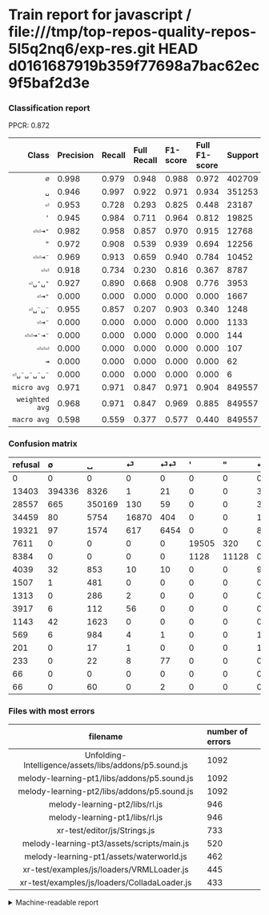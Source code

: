 # Train report for javascript / file:///tmp/top-repos-quality-repos-5l5q2nq6/exp-res.git HEAD d0161687919b359f77698a7bac62ec9f5baf2d3e

### Classification report

PPCR: 0.872

| Class | Precision | Recall | Full Recall | F1-score | Full F1-score | Support | Full Support | PPCR |
|------:|:----------|:-------|:------------|:---------|:---------|:--------|:-------------|:-----|
| `∅` | 0.998| 0.979| 0.948| 0.988| 0.972| 402709| 416112| 0.968 |
| `␣` | 0.946| 0.997| 0.922| 0.971| 0.934| 351253| 379810| 0.925 |
| `⏎` | 0.953| 0.728| 0.293| 0.825| 0.448| 23187| 57646| 0.402 |
| `'` | 0.945| 0.984| 0.711| 0.964| 0.812| 19825| 27436| 0.723 |
| `⏎⏎⇥⁺` | 0.982| 0.958| 0.857| 0.970| 0.915| 12768| 14275| 0.894 |
| `"` | 0.972| 0.908| 0.539| 0.939| 0.694| 12256| 20640| 0.594 |
| `⏎⏎⇥⁻` | 0.969| 0.913| 0.659| 0.940| 0.784| 10452| 14491| 0.721 |
| `⏎⏎` | 0.918| 0.734| 0.230| 0.816| 0.367| 8787| 28108| 0.313 |
| `⏎␣⁺␣⁺` | 0.927| 0.890| 0.668| 0.908| 0.776| 3953| 5266| 0.751 |
| `⏎⇥⁺` | 0.000| 0.000| 0.000| 0.000| 0.000| 1667| 2810| 0.593 |
| `⏎␣⁻␣⁻` | 0.955| 0.857| 0.207| 0.903| 0.340| 1248| 5165| 0.242 |
| `⏎⇥⁻` | 0.000| 0.000| 0.000| 0.000| 0.000| 1133| 1702| 0.666 |
| `⏎⏎⇥⁻⇥⁻` | 0.000| 0.000| 0.000| 0.000| 0.000| 144| 345| 0.417 |
| `⏎⏎⏎` | 0.000| 0.000| 0.000| 0.000| 0.000| 107| 340| 0.315 |
| `⇥` | 0.000| 0.000| 0.000| 0.000| 0.000| 62| 128| 0.484 |
| `⏎␣⁻␣⁻␣⁻␣⁻` | 0.000| 0.000| 0.000| 0.000| 0.000| 6| 72| 0.083 |
| `micro avg` | 0.971| 0.971| 0.847| 0.971| 0.904| 849557| 974346| 0.872 |
| `weighted avg` | 0.968| 0.971| 0.847| 0.969| 0.885| 849557| 974346| 0.872 |
| `macro avg` | 0.598| 0.559| 0.377| 0.577| 0.440| 849557| 974346| 0.872 |

### Confusion matrix

|refusal|  ∅| ␣| ⏎| ⏎⏎| '| "| ⏎⏎⇥⁻| ⏎⏎⇥⁺| ⏎␣⁺␣⁺| ⏎␣⁻␣⁻| ⏎⇥⁺| ⏎⇥⁻| ⏎⏎⇥⁻⇥⁻| ⏎⏎⏎| ⏎␣⁻␣⁻␣⁻␣⁻| ⇥| 
|:---|:---|:---|:---|:---|:---|:---|:---|:---|:---|:---|:---|:---|:---|:---|:---|:---|
|0 |0 |0 |0 |0 |0 |0 |0 |0 |0 |0 |0 |0 |0 |0 |0 |0 |
|13403 |394336 |8326 |1 |21 |0 |0 |3 |6 |2 |14 |0 |0 |0 |0 |0 |0 |
|28557 |665 |350169 |130 |59 |0 |0 |30 |31 |162 |7 |0 |0 |0 |0 |0 |0 |
|34459 |80 |5754 |16870 |404 |0 |0 |1 |4 |50 |24 |0 |0 |0 |0 |0 |0 |
|19321 |97 |1574 |617 |6454 |0 |0 |8 |35 |2 |0 |0 |0 |0 |0 |0 |0 |
|7611 |0 |0 |0 |0 |19505 |320 |0 |0 |0 |0 |0 |0 |0 |0 |0 |0 |
|8384 |0 |0 |0 |0 |1128 |11128 |0 |0 |0 |0 |0 |0 |0 |0 |0 |0 |
|4039 |32 |853 |10 |10 |0 |0 |9543 |4 |0 |0 |0 |0 |0 |0 |0 |0 |
|1507 |1 |481 |0 |0 |0 |0 |0 |12231 |55 |0 |0 |0 |0 |0 |0 |0 |
|1313 |0 |286 |2 |0 |0 |0 |0 |148 |3517 |0 |0 |0 |0 |0 |0 |0 |
|3917 |6 |112 |56 |0 |0 |0 |0 |0 |4 |1070 |0 |0 |0 |0 |0 |0 |
|1143 |42 |1623 |0 |0 |0 |0 |0 |1 |1 |0 |0 |0 |0 |0 |0 |0 |
|569 |6 |984 |4 |1 |0 |0 |138 |0 |0 |0 |0 |0 |0 |0 |0 |0 |
|201 |0 |17 |1 |0 |0 |0 |126 |0 |0 |0 |0 |0 |0 |0 |0 |0 |
|233 |0 |22 |8 |77 |0 |0 |0 |0 |0 |0 |0 |0 |0 |0 |0 |0 |
|66 |0 |0 |0 |0 |0 |0 |0 |0 |0 |6 |0 |0 |0 |0 |0 |0 |
|66 |0 |60 |0 |2 |0 |0 |0 |0 |0 |0 |0 |0 |0 |0 |0 |0 |

### Files with most errors

| filename | number of errors|
|:----:|:-----|
| Unfolding-Intelligence/assets/libs/addons/p5.sound.js | 1092 |
| melody-learning-pt1/libs/addons/p5.sound.js | 1092 |
| melody-learning-pt2/libs/addons/p5.sound.js | 1092 |
| melody-learning-pt2/libs/rl.js | 946 |
| melody-learning-pt1/libs/rl.js | 946 |
| xr-test/editor/js/Strings.js | 733 |
| melody-learning-pt3/assets/scripts/main.js | 520 |
| melody-learning-pt1/assets/waterworld.js | 462 |
| xr-test/examples/js/loaders/VRMLLoader.js | 445 |
| xr-test/examples/js/loaders/ColladaLoader.js | 433 |

<details>
    <summary>Machine-readable report</summary>
```json
{
  "cl_report": {"\"": {"f1-score": 0.9389132635842052, "precision": 0.9720475192173306, "recall": 0.9079634464751958, "support": 12256}, "\u0027": {"f1-score": 0.9642097978150181, "precision": 0.9453302961275627, "recall": 0.983858764186633, "support": 19825}, "macro avg": {"f1-score": 0.5765455705711509, "precision": 0.5977838929423644, "recall": 0.5592531231630243, "support": 849557}, "micro avg": {"f1-score": 0.970886002940356, "precision": 0.970886002940356, "recall": 0.970886002940356, "support": 849557}, "weighted avg": {"f1-score": 0.96851813501067, "precision": 0.9679127115035793, "recall": 0.970886002940356, "support": 849557}, "\u21e5": {"f1-score": 0.0, "precision": 0.0, "recall": 0.0, "support": 62}, "\u2205": {"f1-score": 0.9883429785932876, "precision": 0.9976496780640836, "recall": 0.9792083117089512, "support": 402709}, "\u23ce": {"f1-score": 0.8252213471603972, "precision": 0.953161195547771, "recall": 0.7275628584982965, "support": 23187}, "\u23ce\u21e5\u207a": {"f1-score": 0.0, "precision": 0.0, "recall": 0.0, "support": 1667}, "\u23ce\u21e5\u207b": {"f1-score": 0.0, "precision": 0.0, "recall": 0.0, "support": 1133}, "\u23ce\u23ce": {"f1-score": 0.8161871640847298, "precision": 0.9183266932270916, "recall": 0.7344941390690793, "support": 8787}, "\u23ce\u23ce\u21e5\u207a": {"f1-score": 0.9696369113683209, "precision": 0.9816211878009631, "recall": 0.9579417293233082, "support": 12768}, "\u23ce\u23ce\u21e5\u207b": {"f1-score": 0.9401507314910597, "precision": 0.9689308559244594, "recall": 0.9130309988518944, "support": 10452}, "\u23ce\u23ce\u21e5\u207b\u21e5\u207b": {"f1-score": 0.0, "precision": 0.0, "recall": 0.0, "support": 144}, "\u23ce\u23ce\u23ce": {"f1-score": 0.0, "precision": 0.0, "recall": 0.0, "support": 107}, "\u23ce\u2423\u207a\u2423\u207a": {"f1-score": 0.9080815904983218, "precision": 0.9272343791194305, "recall": 0.8897040222615735, "support": 3953}, "\u23ce\u2423\u207b\u2423\u207b": {"f1-score": 0.9033347403967918, "precision": 0.9545049063336307, "recall": 0.8573717948717948, "support": 1248}, "\u23ce\u2423\u207b\u2423\u207b\u2423\u207b\u2423\u207b": {"f1-score": 0.0, "precision": 0.0, "recall": 0.0, "support": 6}, "\u2423": {"f1-score": 0.9706506041462812, "precision": 0.9457355757155088, "recall": 0.9969139053616624, "support": 351253}},
  "cl_report_full": {"\"": {"f1-score": 0.6935926202941909, "precision": 0.9720475192173306, "recall": 0.5391472868217054, "support": 20640}, "\u0027": {"f1-score": 0.8115417420790947, "precision": 0.9453302961275627, "recall": 0.7109272488700977, "support": 27436}, "macro avg": {"f1-score": 0.440128255587771, "precision": 0.5977838929423644, "recall": 0.3770222275716084, "support": 974346}, "micro avg": {"f1-score": 0.9044592831965297, "precision": 0.970886002940356, "recall": 0.8465401407713482, "support": 974346}, "weighted avg": {"f1-score": 0.8847862077395833, "precision": 0.9636797248562636, "recall": 0.8465401407713482, "support": 974346}, "\u21e5": {"f1-score": 0.0, "precision": 0.0, "recall": 0.0, "support": 128}, "\u2205": {"f1-score": 0.9720167073998892, "precision": 0.9976496780640836, "recall": 0.9476679355558119, "support": 416112}, "\u23ce": {"f1-score": 0.44780675559094835, "precision": 0.953161195547771, "recall": 0.29264823231447107, "support": 57646}, "\u23ce\u21e5\u207a": {"f1-score": 0.0, "precision": 0.0, "recall": 0.0, "support": 2810}, "\u23ce\u21e5\u207b": {"f1-score": 0.0, "precision": 0.0, "recall": 0.0, "support": 1702}, "\u23ce\u23ce": {"f1-score": 0.36737249544626593, "precision": 0.9183266932270916, "recall": 0.22961434467055641, "support": 28108}, "\u23ce\u23ce\u21e5\u207a": {"f1-score": 0.9149803628202731, "precision": 0.9816211878009631, "recall": 0.8568126094570928, "support": 14275}, "\u23ce\u23ce\u21e5\u207b": {"f1-score": 0.7841413311421528, "precision": 0.9689308559244594, "recall": 0.658546684148782, "support": 14491}, "\u23ce\u23ce\u21e5\u207b\u21e5\u207b": {"f1-score": 0.0, "precision": 0.0, "recall": 0.0, "support": 345}, "\u23ce\u23ce\u23ce": {"f1-score": 0.0, "precision": 0.0, "recall": 0.0, "support": 340}, "\u23ce\u2423\u207a\u2423\u207a": {"f1-score": 0.7764653935312948, "precision": 0.9272343791194305, "recall": 0.6678693505507026, "support": 5266}, "\u23ce\u2423\u207b\u2423\u207b": {"f1-score": 0.34043907095132037, "precision": 0.9545049063336307, "recall": 0.20716360116166505, "support": 5165}, "\u23ce\u2423\u207b\u2423\u207b\u2423\u207b\u2423\u207b": {"f1-score": 0.0, "precision": 0.0, "recall": 0.0, "support": 72}, "\u2423": {"f1-score": 0.933695610148906, "precision": 0.9457355757155088, "recall": 0.9219583475948501, "support": 379810}},
  "ppcr": 0.8719253735326055
}
```
</details>
